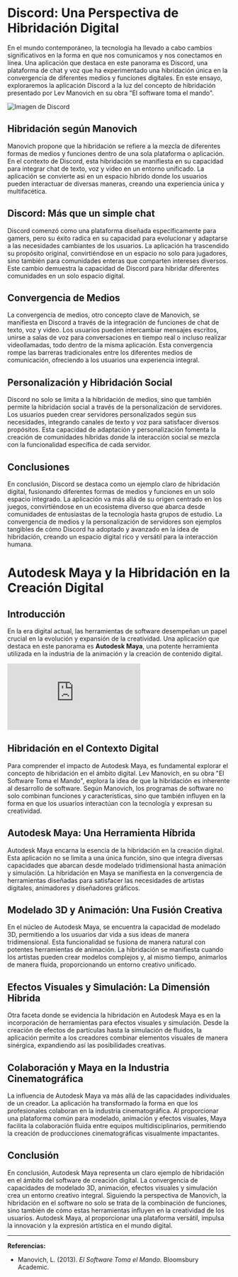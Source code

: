 # Discord: Una Perspectiva de Hibridación Digital

En el mundo contemporáneo, la tecnología ha llevado a cabo cambios significativos en la forma en que nos comunicamos y nos conectamos en línea. Una aplicación que destaca en este panorama es Discord, una plataforma de chat y voz que ha experimentado una hibridación única en la convergencia de diferentes medios y funciones digitales. En este ensayo, exploraremos la aplicación Discord a la luz del concepto de hibridación presentado por Lev Manovich en su obra "El software toma el mando".

![Imagen de Discord](https://lincsbikers.co.uk/wp-content/uploads/2018/02/discord-image.png)

## Hibridación según Manovich

Manovich propone que la hibridación se refiere a la mezcla de diferentes formas de medios y funciones dentro de una sola plataforma o aplicación. En el contexto de Discord, esta hibridación se manifiesta en su capacidad para integrar chat de texto, voz y video en un entorno unificado. La aplicación se convierte así en un espacio híbrido donde los usuarios pueden interactuar de diversas maneras, creando una experiencia única y multifacética.

## Discord: Más que un simple chat

Discord comenzó como una plataforma diseñada específicamente para gamers, pero su éxito radica en su capacidad para evolucionar y adaptarse a las necesidades cambiantes de los usuarios. La aplicación ha trascendido su propósito original, convirtiéndose en un espacio no solo para jugadores, sino también para comunidades enteras que comparten intereses diversos. Este cambio demuestra la capacidad de Discord para hibridar diferentes comunidades en un solo espacio digital.

## Convergencia de Medios

La convergencia de medios, otro concepto clave de Manovich, se manifiesta en Discord a través de la integración de funciones de chat de texto, voz y video. Los usuarios pueden intercambiar mensajes escritos, unirse a salas de voz para conversaciones en tiempo real o incluso realizar videollamadas, todo dentro de la misma aplicación. Esta convergencia rompe las barreras tradicionales entre los diferentes medios de comunicación, ofreciendo a los usuarios una experiencia integral.

## Personalización y Hibridación Social

Discord no solo se limita a la hibridación de medios, sino que también permite la hibridación social a través de la personalización de servidores. Los usuarios pueden crear servidores personalizados según sus necesidades, integrando canales de texto y voz para satisfacer diversos propósitos. Esta capacidad de adaptación y personalización fomenta la creación de comunidades híbridas donde la interacción social se mezcla con la funcionalidad específica de cada servidor.

## Conclusiones

En conclusión, Discord se destaca como un ejemplo claro de hibridación digital, fusionando diferentes formas de medios y funciones en un solo espacio integrado. La aplicación va más allá de su origen centrado en los juegos, convirtiéndose en un ecosistema diverso que abarca desde comunidades de entusiastas de la tecnología hasta grupos de estudio. La convergencia de medios y la personalización de servidores son ejemplos tangibles de cómo Discord ha adoptado y avanzado en la idea de hibridación, creando un espacio digital rico y versátil para la interacción humana.

# Autodesk Maya y la Hibridación en la Creación Digital

## Introducción

En la era digital actual, las herramientas de software desempeñan un papel crucial en la evolución y expansión de la creatividad. Una aplicación que destaca en este panorama es **Autodesk Maya**, una potente herramienta utilizada en la industria de la animación y la creación de contenido digital.

![Imagen de Discord](https://www.levelup.com/core/scripts/image_proxy.php?img=https://i.ytimg.com/vi/GKOHdUmW4d4/maxresdefault.jpg)

## Hibridación en el Contexto Digital

Para comprender el impacto de Autodesk Maya, es fundamental explorar el concepto de hibridación en el ámbito digital. Lev Manovich, en su obra "El Software Toma el Mando", explora la idea de que la hibridación es inherente al desarrollo de software. Según Manovich, los programas de software no solo combinan funciones y características, sino que también influyen en la forma en que los usuarios interactúan con la tecnología y expresan su creatividad.

## Autodesk Maya: Una Herramienta Híbrida

Autodesk Maya encarna la esencia de la hibridación en la creación digital. Esta aplicación no se limita a una única función, sino que integra diversas capacidades que abarcan desde modelado tridimensional hasta animación y simulación. La hibridación en Maya se manifiesta en la convergencia de herramientas diseñadas para satisfacer las necesidades de artistas digitales, animadores y diseñadores gráficos.

## Modelado 3D y Animación: Una Fusión Creativa

En el núcleo de Autodesk Maya, se encuentra la capacidad de modelado 3D, permitiendo a los usuarios dar vida a sus ideas de manera tridimensional. Esta funcionalidad se fusiona de manera natural con potentes herramientas de animación. La hibridación se manifiesta cuando los artistas pueden crear modelos complejos y, al mismo tiempo, animarlos de manera fluida, proporcionando un entorno creativo unificado.

## Efectos Visuales y Simulación: La Dimensión Hibrida

Otra faceta donde se evidencia la hibridación en Autodesk Maya es en la incorporación de herramientas para efectos visuales y simulación. Desde la creación de efectos de partículas hasta la simulación de fluidos, la aplicación permite a los creadores combinar elementos visuales de manera sinérgica, expandiendo así las posibilidades creativas.

## Colaboración y Maya en la Industria Cinematográfica

La influencia de Autodesk Maya va más allá de las capacidades individuales de un creador. La aplicación ha transformado la forma en que los profesionales colaboran en la industria cinematográfica. Al proporcionar una plataforma común para modelado, animación y efectos visuales, Maya facilita la colaboración fluida entre equipos multidisciplinarios, permitiendo la creación de producciones cinematográficas visualmente impactantes.

## Conclusión

En conclusión, Autodesk Maya representa un claro ejemplo de hibridación en el ámbito del software de creación digital. La convergencia de capacidades de modelado 3D, animación, efectos visuales y simulación crea un entorno creativo integral. Siguiendo la perspectiva de Manovich, la hibridación en el software no solo se trata de la combinación de funciones, sino también de cómo estas herramientas influyen en la creatividad de los usuarios. Autodesk Maya, al proporcionar una plataforma versátil, impulsa la innovación y la expresión artística en el mundo digital.

---

**Referencias:**
- Manovich, L. (2013). *El Software Toma el Mando*. Bloomsbury Academic.
